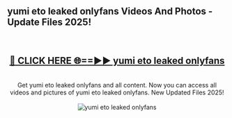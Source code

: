 <h2>yumi eto leaked onlyfans Videos And Photos - Update Files 2025!</h2>
<br>
<div align="center">
<h2><a href="https://linkcuts.com/hfmhzwbr" rel="nofollow">🔴 CLICK HERE 🌐==►► yumi eto leaked onlyfans</a></h2>
<br>
Get yumi eto leaked onlyfans and all content. Now you can access all videos and pictures of yumi eto leaked onlyfans. New Updated Files 2025!
<br>
<br>
<a href="https://linkcuts.com/hfmhzwbr" rel="nofollow" data-target="animated-image.originalLink"><img src="https://i.ibb.co.com/WyWwxjT/player-gif2.gif" alt="yumi eto leaked onlyfans" style="max-width: 100%; display: inline-block;" data-target="animated-image.originalImage"></a>
</div>
<br>